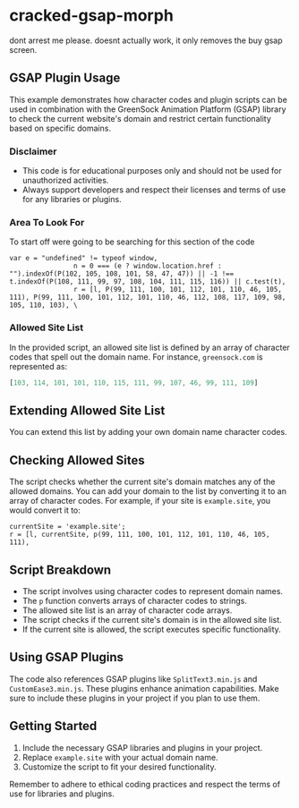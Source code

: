 # cracked-gsap-morph
dont arrest me please. doesnt actually work, it only removes the buy gsap screen.

## GSAP Plugin Usage

This example demonstrates how character codes and plugin scripts can be used in combination with the GreenSock Animation Platform (GSAP) library to check the current website's domain and restrict certain functionality based on specific domains.

### Disclaimer

- This code is for educational purposes only and should not be used for unauthorized activities.
- Always support developers and respect their licenses and terms of use for any libraries or plugins.

### Area To Look For

To start off were going to be searching for this section of the code

```
var e = "undefined" != typeof window,
				n = 0 === (e ? window.location.href : "").indexOf(P(102, 105, 108, 101, 58, 47, 47)) || -1 !== t.indexOf(P(108, 111, 99, 97, 108, 104, 111, 115, 116)) || c.test(t),
				r = [l, P(99, 111, 100, 101, 112, 101, 110, 46, 105, 111), P(99, 111, 100, 101, 112, 101, 110, 46, 112, 108, 117, 109, 98, 105, 110, 103), \
```

### Allowed Site List

In the provided script, an allowed site list is defined by an array of character codes that spell out the domain name. For instance, `greensock.com` is represented as:

```javascript
[103, 114, 101, 101, 110, 115, 111, 99, 107, 46, 99, 111, 109]
```

## Extending Allowed Site List

You can extend this list by adding your own domain name character codes.

## Checking Allowed Sites

The script checks whether the current site's domain matches any of the allowed domains. You can add your domain to the list by converting it to an array of character codes. For example, if your site is `example.site`, you would convert it to:


```
currentSite = 'example.site';
r = [l, currentSite, p(99, 111, 100, 101, 112, 101, 110, 46, 105, 111),
```


## Script Breakdown

- The script involves using character codes to represent domain names.
- The `p` function converts arrays of character codes to strings.
- The allowed site list is an array of character code arrays.
- The script checks if the current site's domain is in the allowed site list.
- If the current site is allowed, the script executes specific functionality.

## Using GSAP Plugins

The code also references GSAP plugins like `SplitText3.min.js` and `CustomEase3.min.js`. These plugins enhance animation capabilities. Make sure to include these plugins in your project if you plan to use them.

## Getting Started

1. Include the necessary GSAP libraries and plugins in your project.
2. Replace `example.site` with your actual domain name.
3. Customize the script to fit your desired functionality.

Remember to adhere to ethical coding practices and respect the terms of use for libraries and plugins.
